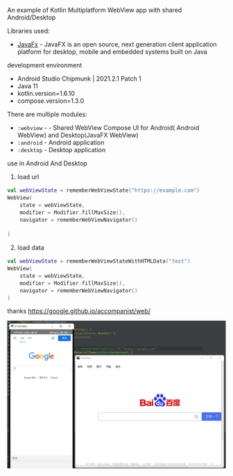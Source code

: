 An example of Kotlin Multiplatform WebView app with shared Android/Desktop 

Libraries used:
- [JavaFx](https://openjfx.io) - JavaFX is an open source, next generation client application platform for desktop, mobile and embedded systems built on Java


development environment 
- Android Studio Chipmunk | 2021.2.1 Patch 1
- Java 11
- kotlin.version=1.6.10
- compose.version=1.3.0

There are multiple modules:
- `:webview` - - Shared WebView Compose UI for Android( Android WebView) and Desktop(JavaFX WebView)
- `:android` - Android application
- `:desktop` - Desktop application

use in Android And Desktop

1. load url
```kotlin
val webViewState = rememberWebViewState("https://example.com")
WebView(
    state = webViewState,
    modifier = Modifier.fillMaxSize(),
    navigator = rememberWebViewNavigator()

)
```
2. load data
```kotlin
val webViewState = rememberWebViewStateWithHTMLData("test")
WebView(
    state = webViewState,
    modifier = Modifier.fillMaxSize(),
    navigator = rememberWebViewNavigator()
)
```


thanks https://google.github.io/accompanist/web/

![](image/wepapp_Compose.jpg)
